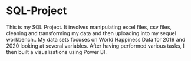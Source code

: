 # SQL-Project
This is my SQL Project. It involves manipulating excel files, csv files, cleaning and transforming my data and then uploading into my sequel workbench..
My data sets focuses on World Happiness Data for 2019 and 2020 looking at several variables.
After having performed various tasks, I then built a visualisations using Power BI.
